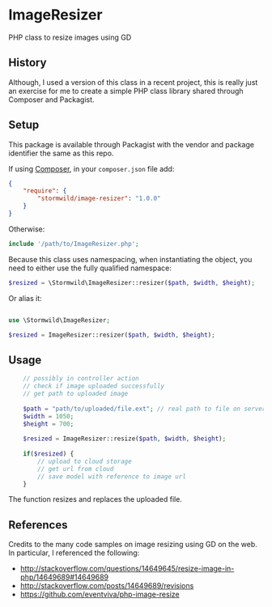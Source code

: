 ImageResizer
============

PHP class to resize images using GD

History
-------

Although, I used a version of this class in a recent project, this is really just an exercise for me to create a simple PHP class library shared through Composer and Packagist.

Setup
-----

This package is available through Packagist with the vendor and package identifier the same as this repo.

If using [Composer](https://getcomposer.org/), in your `composer.json` file add:

```json
{
    "require": {
        "stormwild/image-resizer": "1.0.0"
    }
}
```

Otherwise:

```php
include '/path/to/ImageResizer.php';
```

Because this class uses namespacing, when instantiating the object, you need to either use the fully qualified namespace:

```php
$resized = \Stormwild\ImageResizer::resizer($path, $width, $height);
```

Or alias it:

```php

use \Stormwild\ImageResizer;

$resized = ImageResizer::resizer($path, $width, $height);
```

Usage
-----

```php
    // possibly in controller action
    // check if image uploaded successfully
    // get path to uploaded image
    
    $path = "path/to/uploaded/file.ext"; // real path to file on server
    $width = 1050;
    $height = 700;    
    
    $resized = ImageResizer::resize($path, $width, $height);
    
    if($resized) {
        // upload to cloud storage
        // get url from cloud
        // save model with reference to image url
    }
```

The function resizes and replaces the uploaded file.

References
----------

Credits to the many code samples on image resizing using GD on the web. In particular, I referenced the following:   

* http://stackoverflow.com/questions/14649645/resize-image-in-php/14649689#14649689
* http://stackoverflow.com/posts/14649689/revisions
* https://github.com/eventviva/php-image-resize



